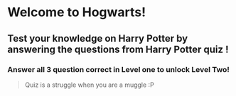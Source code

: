 # Welcome to Hogwarts! 

## Test your knowledge on Harry Potter by answering the questions from Harry Potter quiz ! 

### Answer all 3 question correct in Level one to unlock Level Two! 

> Quiz is a struggle when you are a muggle :P 